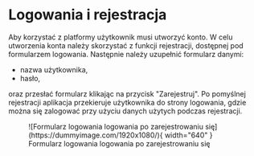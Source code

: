# Logowania i rejestracja

Aby korzystać z platformy użytkownik musi utworzyć konto. W celu utworzenia konta należy skorzystać z funkcji rejestracji, dostępnej pod formularzem logowania. Następnie należy uzupełnić formularz danymi:

- nazwa użytkownika,
- hasło,

oraz przesłać formularz klikając na przycisk "Zarejestruj". Po pomyślnej rejestracji aplikacja przekieruje użytkownika do strony logowania, gdzie można się zalogować przy użyciu danych użytych podczas rejestracji.

<figure markdown>
  ![Formularz logowania logowania po zarejestrowaniu się](https://dummyimage.com/1920x1080/){ width="640" }
  <figcaption>Formularz logowania logowania po zarejestrowaniu się</figcaption>
</figure>
